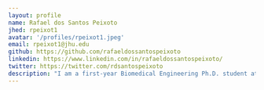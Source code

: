 ```yaml
---
layout: profile
name: Rafael dos Santos Peixoto
jhed: rpeixot1
avatar: '/profiles/rpeixot1.jpeg'
email: rpeixot1@jhu.edu
github: https://github.com/rafaeldossantospeixoto
linkedin: https://www.linkedin.com/in/rafaeldossantospeixoto/
twitter: https://twitter.com/rdsantospeixoto
description: "I am a first-year Biomedical Engineering Ph.D. student at Johns Hopkins University focused on developing software for the analysis of spatial omics data. In my free time, I enjoy traveling."
---
```


